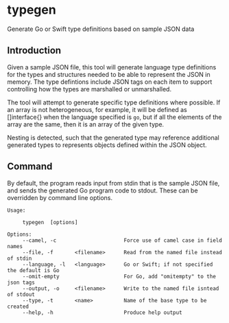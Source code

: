 # typegen

Generate Go or Swift type definitions based on sample JSON data

## Introduction

Given a sample JSON file, this tool will generate language type definitions
for the types and structures needed to be able to represent the JSON in memory.
The type defintions include JSON tags on each item to support controlling how
the types are marshalled or unmarshalled.

The tool will attempt to generate specific type definitions where possible. If
an array is not heterogeneous, for example, it will be defined as []interface{}
when the language specified is `go`, but if all the elements of the array are
the same, then it is an array of the given type.

Nesting is detected, such that the generated type may reference additional
generated types to represents objects defined within the JSON object.

## Command

By default, the program reads input from stdin that is the sample JSON file, and
sends the generated Go program code to stdout. These can be overridden by command
line options.

```text
Usage:

     typegen  [options]

Options:
     --camel, -c                      Force use of camel case in field names
     --file, -f       <filename>      Read from the named file instead of stdin
     --language, -l   <language>      Go or Swift; if not specified the default is Go
     --omit-empty                     For Go, add "omitempty" to the json tags
     --output, -o     <filename>      Write to the named file isntead of stdout
     --type, -t       <name>          Name of the base type to be created
     --help, -h                       Produce help output
```
